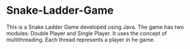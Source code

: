 # Snake-Ladder-Game




This is a Snake Ladder Game developed using Java.
The game has two modules: Double Player and Single Player.
It uses the concept of multithreading.
Each thread represents a player in he game.
